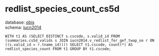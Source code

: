 # redlist_species_count_cs5d
database: [obis](../)  
schema: [iucn2014](iucn2014)  

    WITH t1 AS (SELECT DISTINCT s.cscode, s.valid_id FROM (summaries.cs5d_valids s JOIN iucn2014.v_redlist_for_gef_twap_oo r ON ((s.valid_id = r.tname_id)))) SELECT t1.cscode, count(*) AS redlist_species_count FROM t1 GROUP BY t1.cscode;